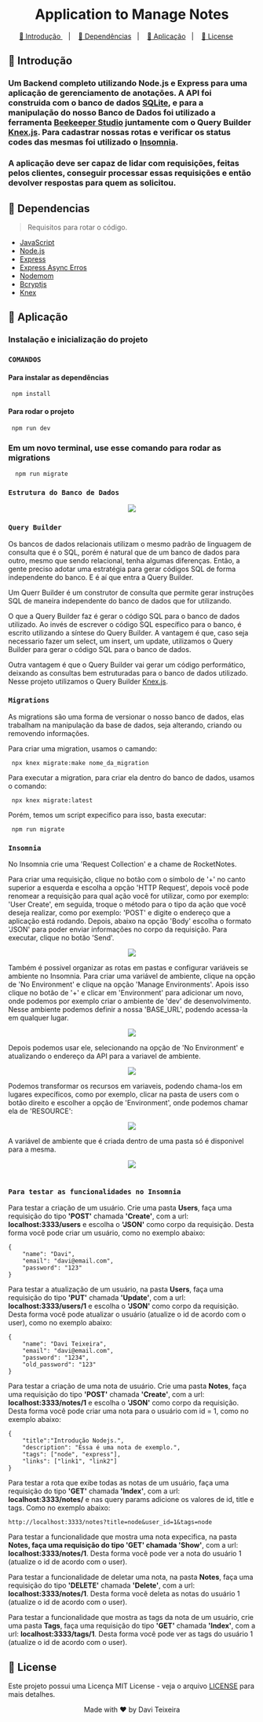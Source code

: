 <h1 align="center"> Application to Manage Notes </h1>

<p align="center">
  <a href="#Introducao"> 🧩 Introdução </a>&nbsp;&nbsp;&nbsp;|&nbsp;&nbsp;&nbsp;
  <a href="#Dependencias"> 🧪 Dependências</a>&nbsp;&nbsp;&nbsp;|&nbsp;&nbsp;&nbsp;
  <a href="#Aplicacao"> 🚀 Aplicação</a>&nbsp;&nbsp;&nbsp;|&nbsp;&nbsp;&nbsp;
  <a href="#Licensa"> 📝 License</a>&nbsp;&nbsp;&nbsp;&nbsp;&nbsp;&nbsp;
</p>

<a id="Introducao"></a>
## 🧩 Introdução

### Um Backend completo utilizando Node.js e Express para uma aplicação de gerenciamento de anotações. A API foi construida com o banco de dados <a href="https://www.sqlite.org/">SQLite</a>, e para a manipulação do nosso Banco de Dados foi utilizado a ferramenta <a href="https://www.beekeeperstudio.io/">Beekeeper Studio</a> juntamente com o Query Builder <a href="https://knexjs.org/">Knex.js</a>. Para cadastrar nossas rotas e verificar os status codes das mesmas foi utilizado o <a href="https://insomnia.rest/">Insomnia</a>. 

### A aplicação deve ser capaz de lidar com requisições, feitas pelos clientes, conseguir processar essas requisições e então devolver respostas para quem as solicitou.

<a id="Dependencias"></a>
## 🧪 Dependencias
> Requisitos para rotar o código.

- [JavaScript](https://developer.mozilla.org/pt-BR/docs/Web/JavaScript)
- [Node.js](https://nodejs.org/en)
- [Express](https://expressjs.com/pt-br/)
- [Express Async Erros](https://www.npmjs.com/package/express-async-errors)
- [Nodemom](https://nodemon.io/)
- [Bcryptjs](https://www.npmjs.com/package/bcryptjs)
- [Knex](https://knexjs.org/)

<a id="Aplicacao"></a>
## 🚀 Aplicação

### Instalação e inicialização do projeto

### ```COMANDOS```

#### Para instalar as dependências
```
 npm install
```

#### Para rodar o projeto
```
 npm run dev
```

### Em um novo terminal, use esse comando para rodar as migrations
```
  npm run migrate
```

### ```Estrutura do Banco de Dados```

<div align="center">
  <img src="./assets/estrutura-banco-de-dados.png" />
</div>

### ```Query Builder```

Os bancos de dados relacionais utilizam o mesmo padrão de linguagem de consulta que é o SQL, porém é natural que de um banco de dados para outro, mesmo que sendo relacional, tenha algumas diferenças. Então, a gente preciso adotar uma estratégia para gerar códigos SQL de forma independente do banco. E é aí que entra a Query Builder.

Um Querr Builder é um construtor de consulta que permite gerar instruções SQL de maneira independente do banco de dados que for utilizando.

O que a Query Builder faz é gerar o código SQL para o banco de dados utilizado. Ao invés de escrever o código SQL específico para o banco, é escrito utilizando a síntese do Query Builder. A vantagem é que, caso seja necessario fazer um select, um insert, um update, utilizamos o Query Builder para gerar o código SQL para o banco de dados.

Outra vantagem é que o Query Builder vai gerar um código performático, deixando as consultas bem estruturadas para o banco de dados utilizado. Nesse projeto utilizamos o Query Builder <a href="https://knexjs.org/"/>Knex.js</a>.

### ```Migrations```

As migrations são uma forma de versionar o nosso banco de dados, elas trabalham na manipulação da base de dados, seja alterando, criando ou removendo informações.

Para criar uma migration, usamos o camando:

```
 npx knex migrate:make nome_da_migration
```

Para executar a migration, para criar ela dentro do banco de dados, usamos o comando:

```
 npx knex migrate:latest
```

Porém, temos um script expecifico para isso, basta executar:

```
 npm run migrate
```

### ```Insomnia```

No Insomnia crie uma 'Request Collection' e a chame de RocketNotes.

Para criar uma requisição, clique no botão com o símbolo de '+' no canto superior a esquerda e escolha a opção 'HTTP Request', depois você pode renomear a requisição para qual ação você for utilizar, como por exemplo: 'User Create', em seguida, troque o método para o tipo da ação que você deseja realizar, como por exemplo: 'POST' e digite o endereço que a aplicação está rodando. Depois, abaixo na opção 'Body' escolha o formato 'JSON' para poder enviar informações no corpo da requisição. Para executar, clique no botão 'Send'.

<div align="center">
  <img src="./assets/create-request-insomnia.png" />
</div>

Também é possivel organizar as rotas em pastas e configurar variáveis se ambiente no Insomnia. Para criar uma variável de ambiente, clique na opção de 'No Environment' e clique na opção 'Manage Environments'. Apois isso clique no botão de '+' e clicar em 'Environment' para adicionar um novo, onde podemos por exemplo criar o ambiente de 'dev' de desenvolvimento. Nesse ambiente podemos definir a nossa 'BASE_URL', podendo acessa-la em qualquer lugar.

<div align="center">
  <img src="./assets/variavel-de-ambiente.png" />
</div>

Depois podemos usar ele, selecionando na opção de 'No Environment' e atualizando o endereço da API para a variavel de ambiente.

<div align="center">
  <img src="./assets/variavel-de-ambiente-2.png" />
</div>

Podemos transformar os recursos em variaveis, podendo chama-los em lugares expecíficos, como por exemplo, clicar na pasta de users com o botão direito e escolher a opção de 'Environment', onde podemos chamar ela de 'RESOURCE':

<div align="center">
  <img src="./assets/variavel-de-ambiente-3.png" />
</div>

A variável de ambiente que é criada dentro de uma pasta só é disponivel para a mesma.

<div align="center">
  <img src="./assets/variavel-de-ambiente-4.png" />
</div>

<br />

### ```Para testar as funcionalidades no Insomnia```

Para testar a criação de um usuário. Crie uma pasta <b>Users</b>, faça uma requisição do tipo <b>'POST'</b> chamada <b>'Create'</b>, com a url: <b>localhost:3333/users</b> e escolha o <b>'JSON'</b> como corpo da requisição. Desta forma você pode criar um usuário, como no exemplo abaixo:

```
{
	"name": "Davi",
	"email": "davi@email.com",
	"password": "123"
}
```

Para testar a atualização de um usuário, na pasta <b>Users</b>, faça uma requisição do tipo <b>'PUT'</b> chamada <b>'Update'</b>, com a url: <b>localhost:3333/users/1</b> e escolha o <b>'JSON'</b> como corpo da requisição. Desta forma você pode atualizar o usuário (atualize o id de acordo com o user), como no exemplo abaixo:

```
{
	"name": "Davi Teixeira",
	"email": "davi@email.com",
	"password": "1234",
	"old_password": "123"
}
```

Para testar a criação de uma nota de usuário. Crie uma pasta <b>Notes</b>, faça uma requisição do tipo <b>'POST'</b> chamada <b>'Create'</b>, com a url: <b>localhost:3333/notes/1</b> e escolha o <b>'JSON'</b> como corpo da requisição. Desta forma você pode criar uma nota para o usuário com id = 1, como no exemplo abaixo:

```
{
	"title":"Introdução Nodejs.",
	"description": "Essa é uma nota de exemplo.",
	"tags": ["node", "express"],
	"links": ["link1", "link2"]
}
```

Para testar a rota que exibe todas as notas de um usuário, faça uma requisição do tipo <b>'GET'</b> chamada <b>'Index'</b>, com a url: <b>localhost:3333/notes/</b> e nas query params adicione os valores de id, title e tags. Como no exemplo abaixo:

```
http://localhost:3333/notes?title=node&user_id=1&tags=node
```

Para testar a funcionalidade que mostra uma nota expecifica, na pasta <b>Notes<b/>, faça uma requisição do tipo <b>'GET'</b> chamada </b>'Show'</b>, com a url: <b>localhost:3333/notes/1</b>. Desta forma você pode ver a nota do usuário 1 (atualize o id de acordo com o user).

Para testar a funcionalidade de deletar uma nota, na pasta <b>Notes</b>, faça uma requisição do tipo <b>'DELETE'</b> chamada <b>'Delete'</b>, com a url: <b>localhost:3333/notes/1</b>. Desta forma você deleta as notas do usuário 1 (atualize o id de acordo com o user).

Para testar a funcionalidade que mostra as tags da nota de um usuário, crie uma pasta <b>Tags</b>, faça uma requisição do tipo <b>'GET'</b> chamada <b>'Index'</b>, com a url: <b>localhost:3333/tags/1</b>. Desta forma você pode ver as tags do usuário 1 (atualize o id de acordo com o user).

<a id="Licensa"></a>
## 📝 License

Este projeto possui uma Licença MIT License - veja o arquivo [LICENSE](./LICENSE) para mais detalhes.

<div align="center">
  Made with ❤️ by Davi Teixeira
</div>
